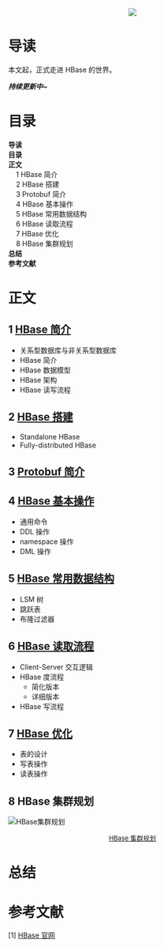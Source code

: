 <div align="center"><img src="https://gitee.com/struggle3014/picBed/raw/master/name_code.png"></div>

# 导读

本文起，正式走进 HBase 的世界。

***持续更新中~***



# 目录

<nav>
<a href='#导读' style='text-decoration:none;font-weight:bolder'>导读</a><br/>
<a href='#目录' style='text-decoration:none;font-weight:bolder'>目录</a><br/>
<a href='#正文' style='text-decoration:none;font-weight:bolder'>正文</a><br/>
&nbsp;&nbsp;&nbsp;&nbsp;<a href='#1 HBase 简介' style='text-decoration:none;${border-style}'>1 HBase 简介</a><br/>
&nbsp;&nbsp;&nbsp;&nbsp;<a href='#2 HBase 搭建' style='text-decoration:none;${border-style}'>2 HBase 搭建</a><br/>
&nbsp;&nbsp;&nbsp;&nbsp;<a href='#3 Protobuf 简介' style='text-decoration:none;${border-style}'>3 Protobuf 简介</a><br/>
&nbsp;&nbsp;&nbsp;&nbsp;<a href='#4 HBase 基本操作' style='text-decoration:none;${border-style}'>4 HBase 基本操作</a><br/>
&nbsp;&nbsp;&nbsp;&nbsp;<a href='#5 HBase 常用数据结构' style='text-decoration:none;${border-style}'>5 HBase 常用数据结构</a><br/>
&nbsp;&nbsp;&nbsp;&nbsp;<a href='#6 HBase 读取流程' style='text-decoration:none;${border-style}'>6 HBase 读取流程</a><br/>
&nbsp;&nbsp;&nbsp;&nbsp;<a href='#7 HBase 优化' style='text-decoration:none;${border-style}'>7 HBase 优化</a><br/>
&nbsp;&nbsp;&nbsp;&nbsp;<a href='#8 HBase 集群规划' style='text-decoration:none;${border-style}'>8 HBase 集群规划</a><br/>
<a href='#总结' style='text-decoration:none;font-weight:bolder'>总结</a><br/>
<a href='#参考文献' style='text-decoration:none;font-weight:bolder'>参考文献</a><br/>
</nav>

# 正文

## 1 [HBase 简介](./01_HBase简介.md)

* 关系型数据库与非关系型数据库
* HBase 简介
* HBase 数据模型
* HBase 架构
* HBase 读写流程

## 2 [HBase 搭建](./02_HBase搭建.md)
* Standalone HBase
* Fully-distributed HBase

## 3 [Protobuf 简介](./03_Protobuf.md)



## 4 [HBase 基本操作](./04_HBase基本操作.md)

* 通用命令
* DDL 操作
* namespace 操作
* DML 操作

## 5 [HBase 常用数据结构](./05_HBase常用数据结构.md)

* LSM 树
* 跳跃表
* 布隆过滤器

## 6 [HBase 读取流程](./06_HBase读写流程.md)

* Client-Server 交互逻辑
* HBase 度流程
  * 简化版本
  * 详细版本
* HBase 写流程

## 7 [HBase 优化]((./07_HBase优化设计.md))

* 表的设计
* 写表操作
* 读表操作

## 8 HBase 集群规划

![HBase集群规划](https://gitee.com/struggle3014/picBed/raw/master/HBase集群规划.png)

<div align="center"><font size="2"><a href="../MindMapping/HBase集群规划.xmind">HBase 集群规划</a></font></div>



# 总结



# 参考文献

[1] [HBase 官网](https://hbase.apache.org/)